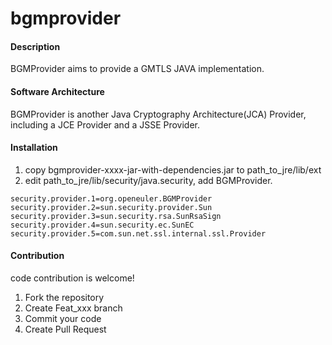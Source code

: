 # bgmprovider

#### Description
BGMProvider aims to provide a GMTLS JAVA implementation.

#### Software Architecture
BGMProvider is another Java Cryptography Architecture(JCA) Provider, 
including a JCE Provider and a JSSE Provider.

#### Installation
1.  copy bgmprovider-xxxx-jar-with-dependencies.jar to path_to_jre/lib/ext
2.  edit path_to_jre/lib/security/java.security, add BGMProvider.
```
security.provider.1=org.openeuler.BGMProvider
security.provider.2=sun.security.provider.Sun
security.provider.3=sun.security.rsa.SunRsaSign
security.provider.4=sun.security.ec.SunEC
security.provider.5=com.sun.net.ssl.internal.ssl.Provider
```

#### Contribution
code contribution is welcome!
1.  Fork the repository
2.  Create Feat_xxx branch
3.  Commit your code
4.  Create Pull Request
